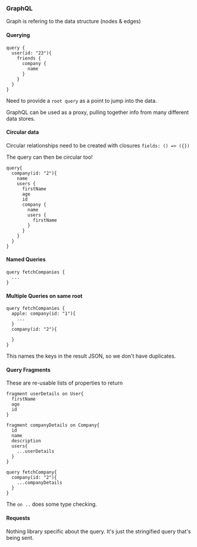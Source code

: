 ### GraphQL

Graph is refering to the data structure (nodes & edges)

#### Querying

```
query {
  user(id: "23"){
    friends {
      company {
        name
      }
    }
  }
}
```

Need to provide a `root query` as a point to jump into the data.

GraphQL can be used as a proxy, pulling together info from many different data stores.

#### Circular data

Circular relationships need to be created with closures `fields: () => ({})`

The query can then be circular too!

```
query{
  company(id: "2"){
    name
    users {
      firstName
      age
      id
      company {
        name
        users {
          firstName
        }
      }
    }
  }
}
```

#### Named Queries

```
query fetchCompanies {
  ...
}

```

#### Multiple Queries on same root


```
query fetchCompanies {
  apple: company(id: "1"){
    ...
  }
  company(id: "2"){

  }
}
```

This names the keys in the result JSON, so we don't have duplicates.

#### Query Fragments

These are re-usable lists of properties to return

```
fragment userDetails on User{
  firstName
  age
  id
}

fragment companyDetails on Company{
  id
  name
  description
  users{
    ...userDetails
  }
}

query fetchCompany{
  company(id: "2"){
    ...companyDetails
  }
}

```

The `on ..` does some type checking.

#### Requests

Nothing library specific about the query. It's just the stringified query that's being sent.